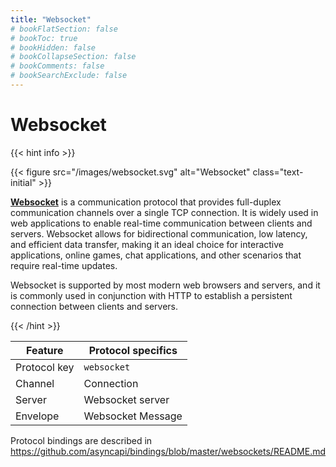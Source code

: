 ```yaml
---
title: "Websocket"
# bookFlatSection: false
# bookToc: true
# bookHidden: false
# bookCollapseSection: false
# bookComments: false
# bookSearchExclude: false
---
```


# Websocket

<link rel="stylesheet" href="/css/text.css">

{{< hint info >}}

{{< figure src="/images/websocket.svg" alt="Websocket" class="text-initial" >}}

**[Websocket](https://en.wikipedia.org/wiki/WebSocket)** is a communication protocol that provides full-duplex 
communication channels over a single TCP connection. It is widely used in web applications to enable 
real-time communication between clients and servers. Websocket allows for bidirectional communication, 
low latency, and efficient data transfer, making it an ideal choice for interactive applications, online games, 
chat applications, and other scenarios that require real-time updates.

Websocket is supported by most modern web browsers and servers, and it is commonly used in conjunction with
HTTP to establish a persistent connection between clients and servers.

{{< /hint >}}

| Feature      | Protocol specifics |
|--------------|--------------------|
| Protocol key | `websocket`        |
| Channel      | Connection         |
| Server       | Websocket server   |
| Envelope     | Websocket Message  |

Protocol bindings are described in https://github.com/asyncapi/bindings/blob/master/websockets/README.md
